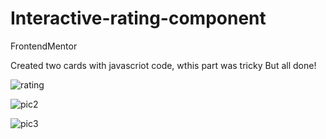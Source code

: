 # Interactive-rating-component
FrontendMentor

Created two cards with javascriot code, wthis part was tricky
But all done!


![rating](https://user-images.githubusercontent.com/120993792/229930926-8ed6b9b0-0720-433e-b357-f139276f9ed3.png)

![pic2](https://user-images.githubusercontent.com/120993792/229931298-71edb50b-650e-4be7-a195-6983b3d872cb.png)

![pic3](https://user-images.githubusercontent.com/120993792/229931312-1310428a-699e-4774-90e6-a2b0357071c2.png)
